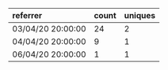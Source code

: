 | referrer          | count | uniques |
| :---------------- | :---- | :------ |
| 03/04/20 20:00:00 | 24    | 2       |
| 04/04/20 20:00:00 | 9     | 1       |
| 06/04/20 20:00:00 | 1     | 1       |